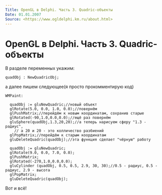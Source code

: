 ```yaml
---
Title: OpenGL в Delphi. Часть 3. Quadric-объекты
Date: 01.01.2007
Source: <https://www.ogldelphi.km.ru/about.html>
---
```



OpenGL в Delphi. Часть 3. Quadric-объекты
=========================================

В разделе переменных укажим:

    quadObj : NewQuadricObj;

а далее пишем следующее(я просто прокомментирую код)

    WMPaint:
     
      quadObj := gluNewQuadric;//новый объект
      glRotate(5.0, 0.0, 1.0, 0.0);//повернём
      glPushMatrix;//перейдём к новым координатам, сохранив старые
      glRotated(-90,1.0,0.0,0.0);//ещё раз повернём
      gluSphere(quadObj,1.3,20,20);//а теперь нарисуем сферу "1.3 - радиус",
        // а 20 и 20 - это колличество разбиений
      glPopMatrix;//перейдём к старым координатам
      gluDeleteQuadric(quadObj);//эта функция сделает "чёрную" работу
     
      quadObj := gluNewQuadric;
      glRotate(9.0, 0.0, 7.0, 0.0);
      glPushMatrix;
      glRotated(-270,1.0,0.0,0.0);
      gluCylinder (quadObj, 0.5, 0.5, 2.9, 30, 30);//0.5 - радиус, 0.5 - радиус, 2.9 - высота
      glPopMatrix;
      gluDeleteQuadric(quadObj);

Вот и всё!

